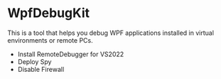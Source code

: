 # WpfDebugKit
This is a tool that helps you debug WPF applications installed in virtual environments or remote PCs.
- Install RemoteDebugger for VS2022
- Deploy Spy
- Disable Firewall
